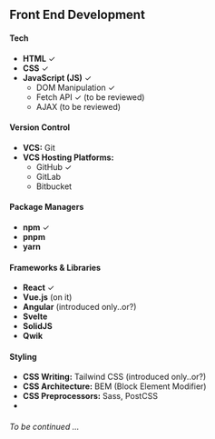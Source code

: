 ## Front End Development

#### Tech
- **HTML** ✓
- **CSS** ✓
- **JavaScript (JS)** ✓
  - DOM Manipulation ✓
  - Fetch API ✓ (to be reviewed)
  - AJAX (to be reviewed)

#### Version Control
- **VCS:** Git 
- **VCS Hosting Platforms:**
  - GitHub ✓
  - GitLab
  - Bitbucket

#### Package Managers
- **npm** ✓
- **pnpm**
- **yarn**

#### Frameworks & Libraries
- **React** ✓
- **Vue.js** (on it)
- **Angular** (introduced only..or?)
- **Svelte**
- **SolidJS**
- **Qwik**

#### Styling
- **CSS Writing:** Tailwind CSS (introduced only..or?)
- **CSS Architecture:** BEM (Block Element Modifier)
- **CSS Preprocessors:** Sass, PostCSS
- 
###### *To be continued ...*

